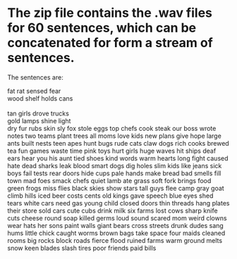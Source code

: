 # The zip file contains the .wav files for 60 sentences, which can be concatenated for form a stream of sentences.
 
The sentences are:
 
fat rat sensed fear</br>
wood shelf holds cans</br>  
tan girls drove trucks</br>
gold lamps shine light</br>
dry fur rubs skin
sly fox stole eggs
top chefs cook steak
our boss wrote notes
two teams plant trees
all moms love kids
new plans give hope
large ants built nests
teen apes hunt bugs
rude cats claw dogs
rich cooks brewed tea
fun games waste time
pink toys hurt girls
huge waves hit ships
deaf ears hear you
his aunt tied shoes
kind words warm hearts
long fight caused hate
dead sharks leak blood
smart dogs dig holes
slim kids like jeans
sick boys fail tests
rear doors hide cups
pale hands make bread
bad smells fill town
mad foes smack chefs
quiet lamb ate grass
soft fork brings food
green frogs miss flies
black skies show stars
tall guys flee camp
gray goat climb hills
iced beer costs cents
old kings gave speech
blue eyes shed tears
white cars need gas
young child closed doors
thin threads hang plates
their store sold cars
cute cubs drink milk
six farms lost cows
sharp knife cuts cheese
round soap killed germs
loud sound scared mom
weird clowns wear hats
her sons paint walls
giant bears cross streets
drunk dudes sang hums
little chick caught worms
brown bags take space
four maids cleaned rooms
big rocks block roads
fierce flood ruined farms
warm ground melts snow
keen blades slash tires
poor friends paid bills
